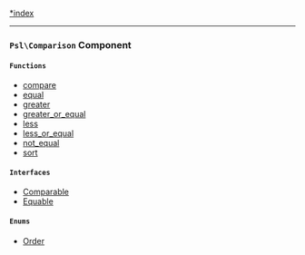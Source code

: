 <!--
    This markdown file was generated using `docs/documenter.php`.

    Any edits to it will likely be lost.
-->

[*index](./../README.md)

---

### `Psl\Comparison` Component

#### `Functions`

- [compare](./../../src/Psl/Comparison/compare.php#L19)
- [equal](./../../src/Psl/Comparison/equal.php#L13)
- [greater](./../../src/Psl/Comparison/greater.php#L13)
- [greater_or_equal](./../../src/Psl/Comparison/greater_or_equal.php#L13)
- [less](./../../src/Psl/Comparison/less.php#L13)
- [less_or_equal](./../../src/Psl/Comparison/less_or_equal.php#L13)
- [not_equal](./../../src/Psl/Comparison/not_equal.php#L13)
- [sort](./../../src/Psl/Comparison/sort.php#L17)

#### `Interfaces`

- [Comparable](./../../src/Psl/Comparison/Comparable.php#L12)
- [Equable](./../../src/Psl/Comparison/Equable.php#L10)

#### `Enums`

- [Order](./../../src/Psl/Comparison/Order.php#L7)


